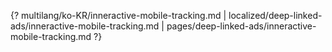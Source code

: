 {? multilang/ko-KR/inneractive-mobile-tracking.md | localized/deep-linked-ads/inneractive-mobile-tracking.md | pages/deep-linked-ads/inneractive-mobile-tracking.md ?}
